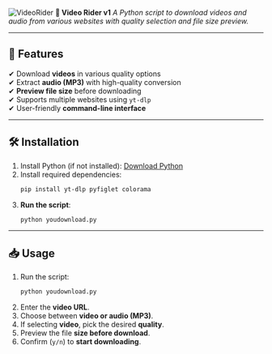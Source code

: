 ![VideoRider](video_rider.png)
 **📌 Video Rider v1**
*A Python script to download videos and audio from various websites with quality selection and file size preview.*

---

## 🚀 Features
✔ Download **videos** in various quality options  
✔ Extract **audio (MP3)** with high-quality conversion  
✔ **Preview file size** before downloading  
✔ Supports multiple websites using `yt-dlp`  
✔ User-friendly **command-line interface**

---

## 🛠️ Installation
1. Install Python (if not installed): [Download Python](https://www.python.org/downloads/)  
2. Install required dependencies:
   ```sh
   pip install yt-dlp pyfiglet colorama
   
   ```
3. **Run the script**:
   ```sh
   python youdownload.py
   ```

---

## 📥 Usage
1. Run the script:
   ```sh
   python youdownload.py
   ```
2. Enter the **video URL**.  
3. Choose between **video or audio (MP3)**.  
4. If selecting **video**, pick the desired **quality**.  
5. Preview the file **size before download**.  
6. Confirm (`y/n`) to **start downloading**.  



